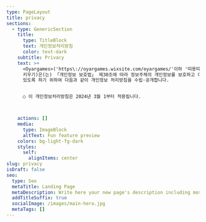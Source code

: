 ```yaml
---
type: PageLayout
title: privacy
sections:
  - type: GenericSection
    title:
      type: TitleBlock
      text: 개인정보처리방침
      color: text-dark
    subtitle: Privacy
    text: >+
      <Oyargames>('https\://oyargames.wixsite.com/oyargames/'이하 '띠용띠용: 버섯
      키우기)은(는) 「개인정보 보호법」 제30조에 따라 정보주체의 개인정보를 보호하고 이와 관련한 고충을 신속하고 원활하게 처리할 수
      있도록 하기 위하여 다음과 같이 개인정보 처리방침을 수립·공개합니다.


      ○ 이 개인정보처리방침은 2024년 3월 1부터 적용됩니다.



    actions: []
    media:
      type: ImageBlock
      altText: Fun feature preview
    colors: bg-light-fg-dark
    styles:
      self:
        alignItems: center
slug: privacy
isDraft: false
seo:
  type: Seo
  metaTitle: Landing Page
  metaDescription: Write here your new page's description including most relevant keywords.
  addTitleSuffix: true
  socialImage: /images/main-hero.jpg
  metaTags: []
---
```

